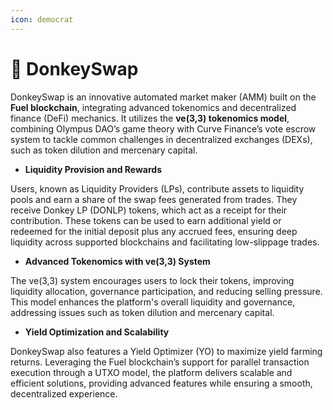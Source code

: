```yaml
---
icon: democrat
---
```


# 🫏 DonkeySwap

DonkeySwap is an innovative automated market maker (AMM) built on the **Fuel blockchain**, integrating advanced tokenomics and decentralized finance (DeFi) mechanics. It utilizes the **ve(3,3) tokenomics model**, combining Olympus DAO’s game theory with Curve Finance’s vote escrow system to tackle common challenges in decentralized exchanges (DEXs), such as token dilution and mercenary capital.

* **Liquidity Provision and Rewards**

Users, known as Liquidity Providers (LPs), contribute assets to liquidity pools and earn a share of the swap fees generated from trades. They receive Donkey LP (DONLP) tokens, which act as a receipt for their contribution. These tokens can be used to earn additional yield or redeemed for the initial deposit plus any accrued fees, ensuring deep liquidity across supported blockchains and facilitating low-slippage trades.

* **Advanced Tokenomics with ve(3,3) System**

The ve(3,3) system encourages users to lock their tokens, improving liquidity allocation, governance participation, and reducing selling pressure. This model enhances the platform's overall liquidity and governance, addressing issues such as token dilution and mercenary capital.

* **Yield Optimization and Scalability**

DonkeySwap also features a Yield Optimizer (YO) to maximize yield farming returns. Leveraging the Fuel blockchain’s support for parallel transaction execution through a UTXO model, the platform delivers scalable and efficient solutions, providing advanced features while ensuring a smooth, decentralized experience.

